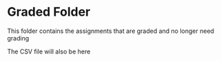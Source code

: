 # Graded Folder

This folder contains the assignments that are graded and no longer need grading

The CSV file will also be here